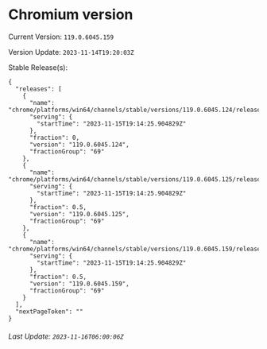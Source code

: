# Chromium version

Current Version: `119.0.6045.159`

Version Update: `2023-11-14T19:20:03Z`

Stable Release(s):
```
{
  "releases": [
    {
      "name": "chrome/platforms/win64/channels/stable/versions/119.0.6045.124/releases/1700075665",
      "serving": {
        "startTime": "2023-11-15T19:14:25.904829Z"
      },
      "fraction": 0,
      "version": "119.0.6045.124",
      "fractionGroup": "69"
    },
    {
      "name": "chrome/platforms/win64/channels/stable/versions/119.0.6045.125/releases/1700075665",
      "serving": {
        "startTime": "2023-11-15T19:14:25.904829Z"
      },
      "fraction": 0.5,
      "version": "119.0.6045.125",
      "fractionGroup": "69"
    },
    {
      "name": "chrome/platforms/win64/channels/stable/versions/119.0.6045.159/releases/1700075665",
      "serving": {
        "startTime": "2023-11-15T19:14:25.904829Z"
      },
      "fraction": 0.5,
      "version": "119.0.6045.159",
      "fractionGroup": "69"
    }
  ],
  "nextPageToken": ""
}
```

###### Last Update: `2023-11-16T06:00:06Z`
        